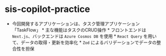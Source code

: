 # sis-copilot-practice
*   今回開発するアプリケーションは、タスク管理アプリケーション「TaskFlow」 *   主な機能はタスクのCRUD操作 *   フロントエンドは `Next.js`、バックエンドは `Azure Cosmos DB` を使用 *   `React Query` を用いて、データの取得・更新を効率化 *   `Zod` によるバリデーションでデータの整合性を担保
